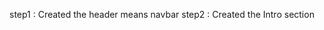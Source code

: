 <!-- installation of tailwind with vite -->

step1 :  Created the header means navbar
step2 : Created the Intro section

